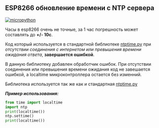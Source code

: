 ## ESP8266 обновление времени с NTP сервера

[![micropython](https://user-images.githubusercontent.com/13176091/53680744-4dfcc080-3ce8-11e9-94e1-c7985181d6a5.png)](https://micropython.org/)

Часы в esp8266 очень не точные, за 1 час погрешность может составлять до **+/- 10с**. 

Код который используется в стандартной библиотеке [ntptime.py](https://github.com/micropython/micropython/blob/master/ports/esp8266/modules/ntptime.py) при *отсутствии соединения с интернетом или превышения времени ожидания ответа*, **завершается ошибкой**. 

В данную библиотеку добавлен обработчик ошибок. При отсутствии соединения или превышения времени ожидания код не завешается ошибкой, а localtime микроконтроллера остается без изменний.

Библиотека используется так же как и стандартная [ntptime.py](https://github.com/micropython/micropython/blob/master/ports/esp8266/modules/ntptime.py)

***Пример использования:***
```python
from time import localtime
import ntp
print(localtime())
ntp.settime()
print(localtime()) 
```
